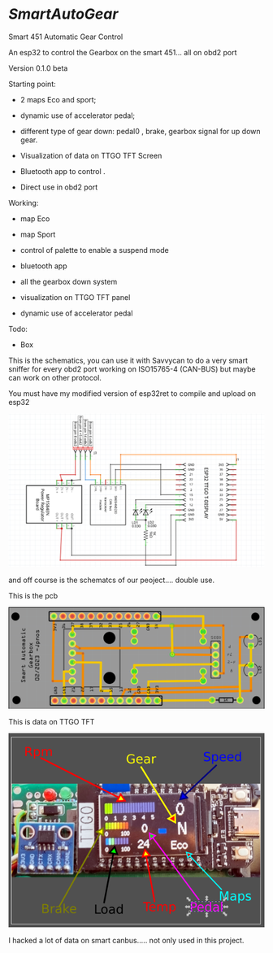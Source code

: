 # ***SmartAutoGear***

Smart 451 Automatic Gear Control

An esp32 to control  the Gearbox on the smart 451... all on obd2 port

Version 0.1.0 beta

Starting point:

- 2 maps Eco and sport;

- dynamic use of accelerator pedal;

- different type of gear down: pedal0 , brake, gearbox signal for up down gear.

- Visualization of data on TTGO TFT Screen

- Bluetooth app to control .

- Direct use in obd2 port

Working:

- map Eco

- map Sport

- control of palette to enable a suspend mode

- bluetooth app

- all the gearbox down system

- visualization on TTGO TFT panel

- dynamic use of accelerator pedal

Todo:

- Box

This is the schematics, you can use it with Savvycan to do a very smart sniffer for every obd2 port working on  ISO15765-4 (CAN-BUS) but maybe can work on other protocol.

You must have my modified version of esp32ret to compile and upload on esp32

<img title="Scheme" src="https://github.com/jpnos26/SmartAutoGear/blob/main/Image/Schematics.png" alt="" width="674">

and off course is the schematcs of our peoject.... double use.

This is the pcb

<img title="" src="https://github.com/jpnos26/SmartAutoGear/blob/main/Image/pcb.png" alt="" width="674">

This is data on TTGO TFT

<img title="Explain" src="https://github.com/jpnos26/SmartAutoGear/blob/main/Image/explain.png" alt="" width="674">


I hacked a lot of data on smart canbus..... not only used in this project.
